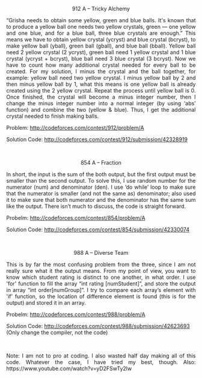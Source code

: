 <p align="center">912 A – Tricky Alchemy</p>

 <p align="justify">
“Grisha needs to obtain some yellow, green and blue balls. It's known that to produce a yellow ball one needs two yellow crystals, green — one yellow and one blue, and for a blue ball, three blue crystals are enough.” This means we have to obtain yellow crystal (ycryst) and blue crystal (bcryst), to make yellow ball (yball), green ball (gball), and blue ball (bball). Yellow ball need 2 yellow crystal (2 ycryst), green ball need 1 yellow crystal and 1 blue crystal (ycryst + bcryst), blue ball need 3 blue crystal (3 bcryst). Now we have to count how many additional crystal needed for every ball to be created. For my solution, I minus the crystal and the ball together, for example: yellow ball need two yellow crystal. I minus yellow ball by 2 and then minus yellow ball by 1, what this means is one yellow ball is already created using the 2 yellow crystal. Repeat the process until yellow ball is 0. Once finished, the crystal will become a minus integer number, then I change the minus integer number into a normal integer (by using ‘abs’ function) and combine the two (yellow & blue). Thus, I get the additional crystal needed to finish making balls.
</p>

Problem:
http://codeforces.com/contest/912/problem/A

Solution Code:
http://codeforces.com/contest/912/submission/42328919

<br>
<p align="center">854 A – Fraction</p>

 <p align="justify">
In short, the input is the sum of the both output, but the first output must be smaller than the second output. To solve this, I use random number for the numerator (num) and denominator (den). I use ‘do while’ loop to make sure that the numerator is smaller (and not the same as) denominator; also used it to make sure that both numerator and the denominator has the same sum like the output. There isn’t much to discuss, the code is straight forward.
</p>

Probelm:
http://codeforces.com/contest/854/problem/A

Solution Code:
http://codeforces.com/contest/854/submission/42330074

<br>
<p align="center">988 A – Diverse Team</p>

 <p align="justify">
This is by far the most confusing problem from the three, since I am not really sure what it the output means. From my point of view, you want to know which student rating is distinct to one another, in what order. I use 'for' function to fill the array “int rating [numStudent]”, and store the output in array “int order[numGroup]”. I try to compare each array’s element with 'if' function, so the location of difference element is found (this is for the output) and stored it in an array.
</p>

Probelm:
http://codeforces.com/contest/988/problem/A

Solution Code:
http://codeforces.com/contest/988/submission/42623693 (Only change the compiler, not the code)

<br>
 <p align="justify">
Note: I am not to pro at coding. I also wasted half day making all of this code. Whatever the case, I have tried my best, though. Also:
https://www.youtube.com/watch?v=yD2FSwTy2lw
</p>
